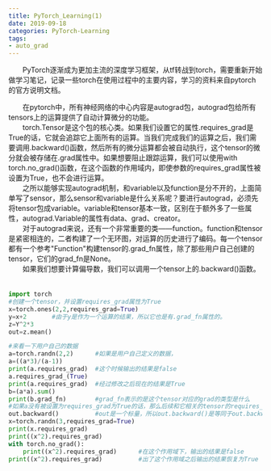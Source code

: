 ```yaml
---
title: PyTorch_Learning(1)
date: 2019-09-18
categories: PyTorch-Learning
tags:
- auto_grad
---
```


 　　PyTorch逐渐成为更加主流的深度学习框架，从tf转战到torch，需要重新开始做学习笔记，记录一些torch在使用过程中的主要内容，学习的资料来自pytorch的官方说明文档。

<!-- more -->

　　在pytorch中，所有神经网络的中心内容是autograd包，autograd包给所有tensors上的运算提供了自动计算微分的功能。<br>
　　torch.Tensor是这个包的核心类。如果我们设置它的属性.requires_grad是True的话，它就会追踪它上面所有的运算。当我们完成我们的运算之后，我们需要调用.backward()函数，然后所有的微分运算都会被自动执行，这个tensor的微分就会被存储在.grad属性中。如果想要阻止跟踪运算，我们可以使用with torch.no_grad()函数，在这个函数的作用域内，即使参数的requires_grad属性被设置为True，也不会进行运算。<br>
　　之所以能够实现autograd机制，和variable以及function是分不开的，上面简单写了sensor，那么sensor和variable是什么关系呢？要进行autograd，必须先将tensor包成variable。variable和tensor基本一致，区别在于额外多了一些属性，autograd.Variable的属性有data、grad、creator。<br>
　　对于autograd来说，还有一个非常重要的类——function。function和tensor是紧密相连的，二者构建了一个无环图，对运算的历史进行了编码。每一个tensor都有一个参考"Function"构建tensor的.grad_fn属性，除了那些用户自己创建的tensor，它们的grad_fn是None。<br>
　　如果我们想要计算偏导数，我们可以调用一个tensor上的.backward()函数。
　　
```python
import torch 
#创建一个tensor，并设置requires_grad属性为True
x=torch.ones(2,2,requires_grad=True)
y=x+2		#由于y是作为一个运算的结果，所以它也是有.grad_fn属性的。
z=Y^2*3
out=z.mean()

#来看一下用户自己的数据
a=torch.randn(2,2)		#如果是用户自己定义的数据，
a=((a*3)/(a-1))
print(a.requires_grad)	#这个时候输出的结果是false
a.requires_grad_(True)
print(a.requires_grad)	#经过修改之后现在的结果是True
b=(a*a).sum()
print(b.grad_fn)		#grad_fn表示的是这个tensor对应的grad的类型是什么
#如果a没有被设置为requires_grad为True的话，那么后续和它相关的tensor的requires_grad就都是False
out.backward()			#out是一个标量，所以out.backward()是等同于out.backward(torch.tensor(1.))
x=torch.randn(3,requires_grad=True)
print(x.requires_grad)
print((x^2).requires_grad)
with torch.no_grad():
	print((x^2).requires_grad)		#在这个作用域下，输出的结果是false
print((x^2).requires_grad)			#出了这个作用域之后输出的结果恢复为True

```